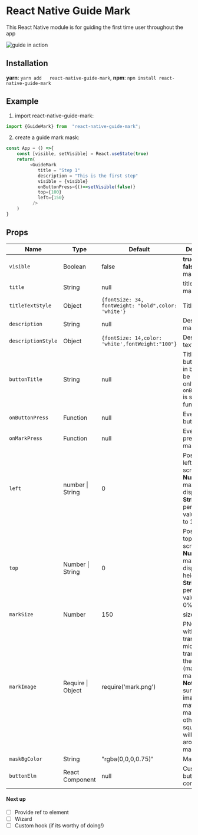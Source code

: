 

  

# React Native Guide Mark
This React Native module is for guiding the first time user throughout the app

![guide in action](https://lh3.googleusercontent.com/wJjof3378iGsU6EWio3MoYvcqTnANL3Cd-WT5n3ntb5TZA4rhduzGUb2O3aex479q_pMwX8uNAmj57YaBfucZz3XXcAqTyNOacAQNF7h4_0yVsrmfwZw_QyiQYcdDcgmGwCDaA2cNxM0WVkZv_v6LCW2s0zozgN3nhcLR5qE5cRP3DyjjhuPZgUD8y--aRl4reSqfED3CSiQ2Mn-BczTmlU62EDERCMCagoNmmfMth_25p3LsSk5oznd9KJZQb7SUdaTyx0IuZxvX7UD6Q0PMRRSRCcwKgUf8wvwW8h3-WhrzqwFWJnzW3dcapJp2W0RHiqwMpUNA_Xjld0v7bFBvTXryjkFkGWccsXBvazXO1EbEry9hv8VA4-GLkB8uQHfcp2myW2Pnfth_nX0635cX0M8CUXLIbmelPcm4XtnwLwhhc_ZG_nDIuDk4J8ucpq3v3eFHnr6w8J-3UxNdwob616dbT7iNizhB2-87rXTM8cXej8CfSUFjxjedteZwkMgxON3nzSlEkDP3I-7F_TAFT_6yg4Wz2IVkrCVIjqaxlAGNdSLAlpUgyonMpjQ5dxzSl3_M9k0whOcdDqE3nRGp8T3TnI4ERALRRZSvchvWPxywpcMAFw4ZzVkIH2RDV7IHFIUZXEaC54IvOmJMcwnPtksgBF2wwdNN7ZWMfL6JjhW0ZuZQfmi9CT5IM2JZUwycioVEhuvpt9bIhRSkkdLWouBqkV0OUQFJQp8idCTjqe4jBlAbj13gg=w356-h770-no)
  
## Installation
**yarn**: `yarn add   react-native-guide-mark`, 
**npm**: `npm install react-native-guide-mark`

## Example
1. import react-native-guide-mark:
```javascript 
import {GuideMark} from  "react-native-guide-mark";
```

2. create a guide mark mask:
```javascript
const App = () =>{
	const [visible, setVisible] = React.useState(true)
	return(
		 <GuideMark 
	        title = "Step 1"
	        description = "This is the first step"
	        visible = {visible}
	        onButtonPress={()=>setVisible(false)}
	        top={100}
	        left={150}
	      />
	)
}
```
## Props
  
|  Name |  Type  | Default  |     Description  |
|-------|--------|----------|----------------------|
| `visible` | Boolean | false | **true**:show \| **false**:hide the mask|
| `title` | String | null | title of the mask|
|`titleTextStyle`|Object|```{fontSize: 34, fontWeight: "bold",color: 'white'} ```|Title text style|
| `description` | String | null | Description of mask|
|`descriptionStyle`|Object|```{fontSize: 14,color: 'white',fontWeight:"100"}```|Description text style|
| `buttonTitle` | String | null | Title of the button (Built in button will be enabled only if `onButtonPress` is set with function)|
|`onButtonPress` | Function | null | Event on button press|
| `onMarkPress` | Function | null | Event on press of marked spot|
|`left`|number \| String| 0 | Position from left of the screen, **Number:** 0 to maximum display width, **String:** percentage valuefrom 0% to 100% |
|`top`|Number \| String| 0 | Position from top of the screen, **Number:** 0 to maximum display height, **String:** percentage value from 0% to 100% |
|`markSize`|Number|150| size of mark |
|`markImage`|Require \| Object| require('mark.png')|PNG image with transparent at middle & semi transparent at the edges (matching to mask color), **Note:** Make sure the image matches with mask, otherwise, square patch will be visible around the mark. |
|`maskBgColor`|String|"rgba(0,0,0,0.75)"|Mask color. |
|`buttonElm`|React Component|null|Custom button component |

#### Next up
 - [ ] Provide ref to element
 - [ ] Wizard
 - [ ] Custom hook (if its worthy of doing!)

